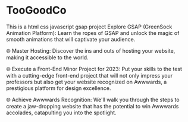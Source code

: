 # TooGoodCo
This is a html css javascript gsap project
Explore GSAP (GreenSock Animation Platform): Learn the ropes of GSAP and unlock the magic of smooth animations that will captivate your audience.

🌐 Master Hosting: Discover the ins and outs of hosting your website, making it accessible to the world.

🌐 Execute a Front-End Minor Project for 2023: Put your skills to the test with a cutting-edge front-end project that will not only impress your professors but also get your website recognized on Awwwards, a prestigious platform for design excellence.

🌐 Achieve Awwwards Recognition: We'll walk you through the steps to create a jaw-dropping website that has the potential to win Awwwards accolades, catapulting you into the spotlight.
